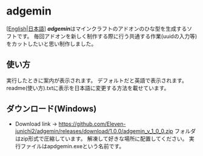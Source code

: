 # adgemin
[[English](https://github.com/Eleven-junichi2/adgemin/blob/master/README.md)|[日本語](https://github.com/Eleven-junichi2/adgemin/blob/master/README.ja.md)]
***adgemin***はマインクラフトのアドオンのひな型を生成するソフトです。
毎回アドオンを新しく制作する際に行う共通する作業(uuidの入力等)をカットしたいと思い制作しました。
## 使い方
実行したときに案内が表示されます。
デフォルトだと英語で表示されます。readme(使い方).txtに表示を日本語に変更する方法を載せています。
## ダウンロード(Windows)
- Download link → https://github.com/Eleven-junichi2/adgemin/releases/download/1.0.0/adgemin_v_1_0_0.zip
フォルダはzip形式で圧縮しています。
解凍して好きな場所に配置してください。
実行ファイルはapdgemin.exeという名前です。
